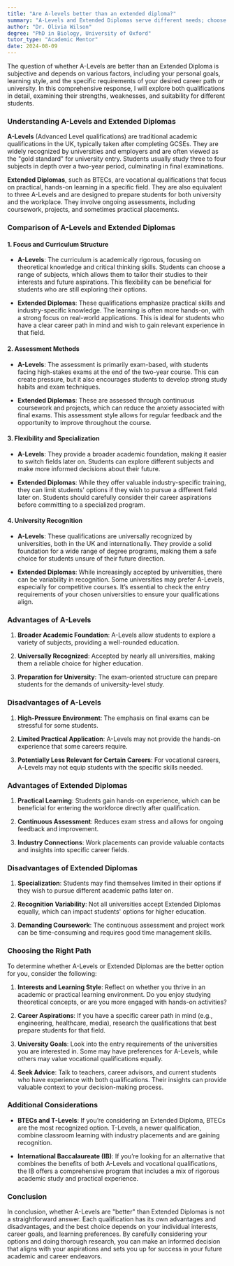 ```yaml
---
title: "Are A-levels better than an extended diploma?"
summary: "A-Levels and Extended Diplomas serve different needs; choose based on personal goals, learning style, and career or university requirements."
author: "Dr. Olivia Wilson"
degree: "PhD in Biology, University of Oxford"
tutor_type: "Academic Mentor"
date: 2024-08-09
---
```


The question of whether A-Levels are better than an Extended Diploma is subjective and depends on various factors, including your personal goals, learning style, and the specific requirements of your desired career path or university. In this comprehensive response, I will explore both qualifications in detail, examining their strengths, weaknesses, and suitability for different students.

### Understanding A-Levels and Extended Diplomas

**A-Levels** (Advanced Level qualifications) are traditional academic qualifications in the UK, typically taken after completing GCSEs. They are widely recognized by universities and employers and are often viewed as the "gold standard" for university entry. Students usually study three to four subjects in depth over a two-year period, culminating in final examinations. 

**Extended Diplomas**, such as BTECs, are vocational qualifications that focus on practical, hands-on learning in a specific field. They are also equivalent to three A-Levels and are designed to prepare students for both university and the workplace. They involve ongoing assessments, including coursework, projects, and sometimes practical placements.

### Comparison of A-Levels and Extended Diplomas

#### 1. **Focus and Curriculum Structure**

- **A-Levels**: The curriculum is academically rigorous, focusing on theoretical knowledge and critical thinking skills. Students can choose a range of subjects, which allows them to tailor their studies to their interests and future aspirations. This flexibility can be beneficial for students who are still exploring their options.

- **Extended Diplomas**: These qualifications emphasize practical skills and industry-specific knowledge. The learning is often more hands-on, with a strong focus on real-world applications. This is ideal for students who have a clear career path in mind and wish to gain relevant experience in that field.

#### 2. **Assessment Methods**

- **A-Levels**: The assessment is primarily exam-based, with students facing high-stakes exams at the end of the two-year course. This can create pressure, but it also encourages students to develop strong study habits and exam techniques.

- **Extended Diplomas**: These are assessed through continuous coursework and projects, which can reduce the anxiety associated with final exams. This assessment style allows for regular feedback and the opportunity to improve throughout the course.

#### 3. **Flexibility and Specialization**

- **A-Levels**: They provide a broader academic foundation, making it easier to switch fields later on. Students can explore different subjects and make more informed decisions about their future.

- **Extended Diplomas**: While they offer valuable industry-specific training, they can limit students' options if they wish to pursue a different field later on. Students should carefully consider their career aspirations before committing to a specialized program.

#### 4. **University Recognition**

- **A-Levels**: These qualifications are universally recognized by universities, both in the UK and internationally. They provide a solid foundation for a wide range of degree programs, making them a safe choice for students unsure of their future direction.

- **Extended Diplomas**: While increasingly accepted by universities, there can be variability in recognition. Some universities may prefer A-Levels, especially for competitive courses. It’s essential to check the entry requirements of your chosen universities to ensure your qualifications align.

### Advantages of A-Levels

1. **Broader Academic Foundation**: A-Levels allow students to explore a variety of subjects, providing a well-rounded education.
   
2. **Universally Recognized**: Accepted by nearly all universities, making them a reliable choice for higher education.

3. **Preparation for University**: The exam-oriented structure can prepare students for the demands of university-level study.

### Disadvantages of A-Levels

1. **High-Pressure Environment**: The emphasis on final exams can be stressful for some students.

2. **Limited Practical Application**: A-Levels may not provide the hands-on experience that some careers require.

3. **Potentially Less Relevant for Certain Careers**: For vocational careers, A-Levels may not equip students with the specific skills needed.

### Advantages of Extended Diplomas

1. **Practical Learning**: Students gain hands-on experience, which can be beneficial for entering the workforce directly after qualification.

2. **Continuous Assessment**: Reduces exam stress and allows for ongoing feedback and improvement.

3. **Industry Connections**: Work placements can provide valuable contacts and insights into specific career fields.

### Disadvantages of Extended Diplomas

1. **Specialization**: Students may find themselves limited in their options if they wish to pursue different academic paths later on.

2. **Recognition Variability**: Not all universities accept Extended Diplomas equally, which can impact students' options for higher education.

3. **Demanding Coursework**: The continuous assessment and project work can be time-consuming and requires good time management skills.

### Choosing the Right Path

To determine whether A-Levels or Extended Diplomas are the better option for you, consider the following:

1. **Interests and Learning Style**: Reflect on whether you thrive in an academic or practical learning environment. Do you enjoy studying theoretical concepts, or are you more engaged with hands-on activities?

2. **Career Aspirations**: If you have a specific career path in mind (e.g., engineering, healthcare, media), research the qualifications that best prepare students for that field.

3. **University Goals**: Look into the entry requirements of the universities you are interested in. Some may have preferences for A-Levels, while others may value vocational qualifications equally.

4. **Seek Advice**: Talk to teachers, career advisors, and current students who have experience with both qualifications. Their insights can provide valuable context to your decision-making process.

### Additional Considerations

- **BTECs and T-Levels**: If you’re considering an Extended Diploma, BTECs are the most recognized option. T-Levels, a newer qualification, combine classroom learning with industry placements and are gaining recognition.

- **International Baccalaureate (IB)**: If you’re looking for an alternative that combines the benefits of both A-Levels and vocational qualifications, the IB offers a comprehensive program that includes a mix of rigorous academic study and practical experience.

### Conclusion

In conclusion, whether A-Levels are "better" than Extended Diplomas is not a straightforward answer. Each qualification has its own advantages and disadvantages, and the best choice depends on your individual interests, career goals, and learning preferences. By carefully considering your options and doing thorough research, you can make an informed decision that aligns with your aspirations and sets you up for success in your future academic and career endeavors.
    